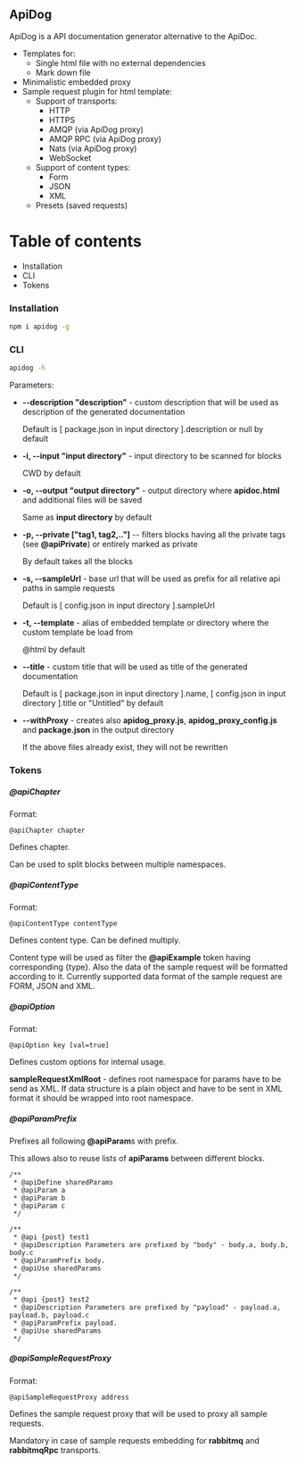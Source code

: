 ApiDog
------

ApiDog is a API documentation generator alternative to the ApiDoc.

* Templates for:
  * Single html file with no external dependencies
  * Mark down file
* Minimalistic embedded proxy
* Sample request plugin for html template:
    * Support of transports:
        * HTTP
        * HTTPS
        * AMQP (via ApiDog proxy)
        * AMQP RPC (via ApiDog proxy)
        * Nats (via ApiDog proxy)
        * WebSocket
    * Support of content types:
        * Form
        * JSON
        * XML
    * Presets (saved requests)

Table of contents
=================

* Installation
* CLI
* Tokens

### Installation

```sh
npm i apidog -g
```

### CLI

```sh
apidog -h
```

Parameters:

* **--description "description"** - custom description that will be used as description of the generated documentation

  Default is \[ package.json in input directory \].description or null by default

* **-i, --input "input directory"** - input directory to be scanned for blocks

  CWD by default

* **-o, --output "output directory"** - output directory where **apidoc.html** and additional files will be saved

  Same as **input directory** by default

* **-p, --private \["tag1, tag2,.."\]** -- filters blocks having all the private tags (see **@apiPrivate**) or entirely marked as private

  By default takes all the blocks

* **-s, --sampleUrl** - base url that will be used as prefix for all relative api paths in sample requests

  Default is \[ config.json in input directory \].sampleUrl

* **-t, --template** - alias of embedded template or directory where the custom template be load from

  @html by default

* **--title** - custom title that will be used as title of the generated documentation

  Default is \[ package.json in input directory \].name, \[ config.json in input directory \].title or "Untitled" by default

* **--withProxy** - creates also **apidog_proxy.js**, **apidog_proxy_config.js** and **package.json** in the output directory

  If the above files already exist, they will not be rewritten

### Tokens

##### @apiChapter

Format:
```
@apiChapter chapter
```

Defines chapter.

Can be used to split blocks between multiple namespaces.

##### @apiContentType

Format:
```
@apiContentType contentType
```

Defines content type.
Can be defined multiply.

Content type will be used as filter the **@apiExample** token having corresponding {type}.
Also the data of the sample request will be formatted according to it.
Currently supported data format of the sample request are FORM, JSON and XML.

##### @apiOption

Format:
```
@apiOption key [val=true]
```

Defines custom options for internal usage.

**sampleRequestXmlRoot** - defines root namespace for params have to be send as XML.
If data structure is a plain object and have to be sent in XML format it should be wrapped into root namespace.

##### @apiParamPrefix

Prefixes all following **@apiParam**s with prefix.

This allows also to reuse lists of **apiParams** between different blocks.

```
/**
 * @apiDefine sharedParams
 * @apiParam a
 * @apiParam b
 * @apiParam c
 */

/**
 * @api {post} test1
 * @apiDescription Parameters are prefixed by "body" - body.a, body.b, body.c
 * @apiParamPrefix body.
 * @apiUse sharedParams
 */

/**
 * @api {post} test2
 * @apiDescription Parameters are prefixed by "payload" - payload.a, payload.b, payload.c
 * @apiParamPrefix payload.
 * @apiUse sharedParams
 */
```

##### @apiSampleRequestProxy

Format:
```
@apiSampleRequestProxy address
```

Defines the sample request proxy that will be used to proxy all sample requests.

Mandatory in case of sample requests embedding for **rabbitmq** and **rabbitmqRpc** transports.
